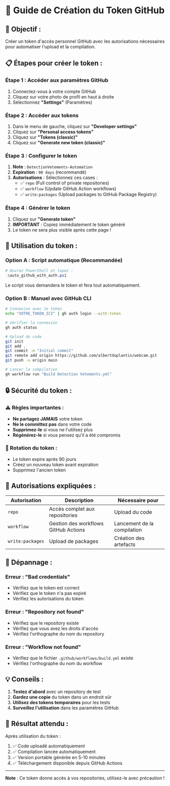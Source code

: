 # 🔐 Guide de Création du Token GitHub

## 🎯 **Objectif :**
Créer un token d'accès personnel GitHub avec les autorisations nécessaires pour automatiser l'upload et la compilation.

## 📋 **Étapes pour créer le token :**

### **Étape 1 : Accéder aux paramètres GitHub**
1. Connectez-vous à votre compte GitHub
2. Cliquez sur votre photo de profil en haut à droite
3. Sélectionnez **"Settings"** (Paramètres)

### **Étape 2 : Accéder aux tokens**
1. Dans le menu de gauche, cliquez sur **"Developer settings"**
2. Cliquez sur **"Personal access tokens"**
3. Cliquez sur **"Tokens (classic)"**
4. Cliquez sur **"Generate new token (classic)"**

### **Étape 3 : Configurer le token**
1. **Note** : `DetectionVetements-Automation`
2. **Expiration** : `90 days` (recommandé)
3. **Autorisations** : Sélectionnez ces cases :
   - ✅ `repo` (Full control of private repositories)
   - ✅ `workflow` (Update GitHub Action workflows)
   - ✅ `write:packages` (Upload packages to GitHub Package Registry)

### **Étape 4 : Générer le token**
1. Cliquez sur **"Generate token"**
2. **IMPORTANT** : Copiez immédiatement le token généré
3. Le token ne sera plus visible après cette page !

## 🚀 **Utilisation du token :**

### **Option A : Script automatique (Recommandée)**
```powershell
# Ouvrez PowerShell et tapez :
.\auto_github_with_auth.ps1
```

Le script vous demandera le token et fera tout automatiquement.

### **Option B : Manuel avec GitHub CLI**
```bash
# Connexion avec le token
echo "VOTRE_TOKEN_ICI" | gh auth login --with-token

# Vérifier la connexion
gh auth status

# Upload du code
git init
git add .
git commit -m "Initial commit"
git remote add origin https://github.com/albertduplantin/webcam.git
git push -u origin main

# Lancer la compilation
gh workflow run "Build Detection Vetements.yml"
```

## 🔒 **Sécurité du token :**

### **⚠️ Règles importantes :**
- **Ne partagez JAMAIS** votre token
- **Ne le committez pas** dans votre code
- **Supprimez-le** si vous ne l'utilisez plus
- **Régénérez-le** si vous pensez qu'il a été compromis

### **🔄 Rotation du token :**
- Le token expire après 90 jours
- Créez un nouveau token avant expiration
- Supprimez l'ancien token

## 🎯 **Autorisations expliquées :**

| Autorisation | Description | Nécessaire pour |
|--------------|-------------|-----------------|
| `repo` | Accès complet aux repositories | Upload du code |
| `workflow` | Gestion des workflows GitHub Actions | Lancement de la compilation |
| `write:packages` | Upload de packages | Création des artefacts |

## 🔧 **Dépannage :**

### **Erreur : "Bad credentials"**
- Vérifiez que le token est correct
- Vérifiez que le token n'a pas expiré
- Vérifiez les autorisations du token

### **Erreur : "Repository not found"**
- Vérifiez que le repository existe
- Vérifiez que vous avez les droits d'accès
- Vérifiez l'orthographe du nom du repository

### **Erreur : "Workflow not found"**
- Vérifiez que le fichier `.github/workflows/build.yml` existe
- Vérifiez l'orthographe du nom du workflow

## 💡 **Conseils :**

1. **Testez d'abord** avec un repository de test
2. **Gardez une copie** du token dans un endroit sûr
3. **Utilisez des tokens temporaires** pour les tests
4. **Surveillez l'utilisation** dans les paramètres GitHub

## 🎉 **Résultat attendu :**

Après utilisation du token :
1. ✅ Code uploadé automatiquement
2. ✅ Compilation lancée automatiquement
3. ✅ Version portable générée en 5-10 minutes
4. ✅ Téléchargement disponible depuis GitHub Actions

---

**Note** : Ce token donne accès à vos repositories, utilisez-le avec précaution ! 